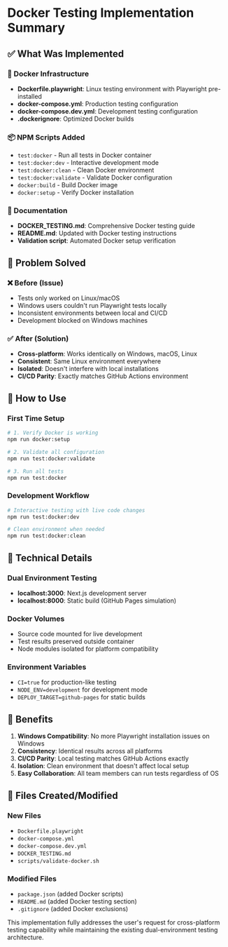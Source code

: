 # Docker Testing Implementation Summary

## ✅ What Was Implemented

### 🐳 Docker Infrastructure
- **Dockerfile.playwright**: Linux testing environment with Playwright pre-installed
- **docker-compose.yml**: Production testing configuration
- **docker-compose.dev.yml**: Development testing configuration
- **.dockerignore**: Optimized Docker builds

### 📦 NPM Scripts Added
- `test:docker` - Run all tests in Docker container
- `test:docker:dev` - Interactive development mode
- `test:docker:clean` - Clean Docker environment
- `test:docker:validate` - Validate Docker configuration
- `docker:build` - Build Docker image
- `docker:setup` - Verify Docker installation

### 📖 Documentation
- **DOCKER_TESTING.md**: Comprehensive Docker testing guide
- **README.md**: Updated with Docker testing instructions
- **Validation script**: Automated Docker setup verification

## 🎯 Problem Solved

### ❌ Before (Issue)
- Tests only worked on Linux/macOS
- Windows users couldn't run Playwright tests locally
- Inconsistent environments between local and CI/CD
- Development blocked on Windows machines

### ✅ After (Solution)
- **Cross-platform**: Works identically on Windows, macOS, Linux
- **Consistent**: Same Linux environment everywhere
- **Isolated**: Doesn't interfere with local installations
- **CI/CD Parity**: Exactly matches GitHub Actions environment

## 🚀 How to Use

### First Time Setup
```bash
# 1. Verify Docker is working
npm run docker:setup

# 2. Validate all configuration
npm run test:docker:validate

# 3. Run all tests
npm run test:docker
```

### Development Workflow
```bash
# Interactive testing with live code changes
npm run test:docker:dev

# Clean environment when needed
npm run test:docker:clean
```

## 🔧 Technical Details

### Dual Environment Testing
- **localhost:3000**: Next.js development server
- **localhost:8000**: Static build (GitHub Pages simulation)

### Docker Volumes
- Source code mounted for live development
- Test results preserved outside container
- Node modules isolated for platform compatibility

### Environment Variables
- `CI=true` for production-like testing
- `NODE_ENV=development` for development mode
- `DEPLOY_TARGET=github-pages` for static builds

## 🎉 Benefits

1. **Windows Compatibility**: No more Playwright installation issues on Windows
2. **Consistency**: Identical results across all platforms
3. **CI/CD Parity**: Local testing matches GitHub Actions exactly
4. **Isolation**: Clean environment that doesn't affect local setup
5. **Easy Collaboration**: All team members can run tests regardless of OS

## 📝 Files Created/Modified

### New Files
- `Dockerfile.playwright`
- `docker-compose.yml`
- `docker-compose.dev.yml`
- `DOCKER_TESTING.md`
- `scripts/validate-docker.sh`

### Modified Files
- `package.json` (added Docker scripts)
- `README.md` (added Docker testing section)
- `.gitignore` (added Docker exclusions)

This implementation fully addresses the user's request for cross-platform testing capability while maintaining the existing dual-environment testing architecture.